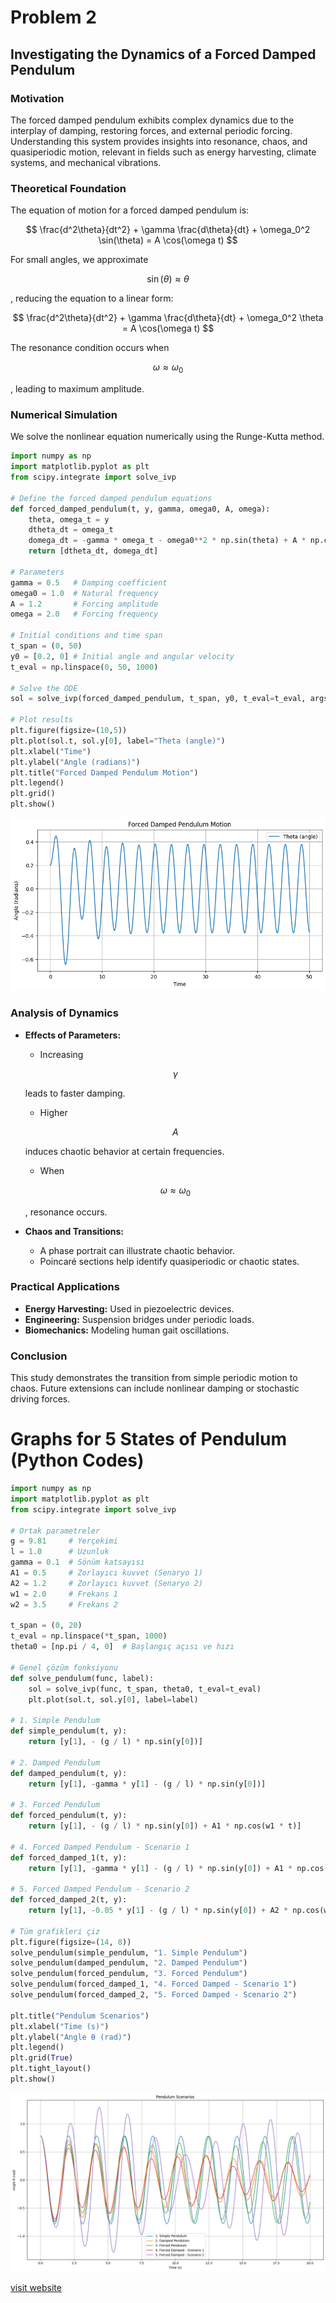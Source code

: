 # Problem 2
## Investigating the Dynamics of a Forced Damped Pendulum

### Motivation
The forced damped pendulum exhibits complex dynamics due to the interplay of damping, restoring forces, and external periodic forcing. Understanding this system provides insights into resonance, chaos, and quasiperiodic motion, relevant in fields such as energy harvesting, climate systems, and mechanical vibrations.

### Theoretical Foundation
The equation of motion for a forced damped pendulum is:

$$
\frac{d^2\theta}{dt^2} + \gamma \frac{d\theta}{dt} + \omega_0^2 \sin(\theta) = A \cos(\omega t)
$$

For small angles, we approximate 

$$
 \sin(\theta) \approx \theta 
 $$
 
 , reducing the equation to a linear form:

$$
\frac{d^2\theta}{dt^2} + \gamma \frac{d\theta}{dt} + \omega_0^2 \theta = A \cos(\omega t)
$$

The resonance condition occurs when 

$$
 \omega \approx \omega_0 
 $$
 
 , leading to maximum amplitude.

### Numerical Simulation
We solve the nonlinear equation numerically using the Runge-Kutta method.

```python
import numpy as np
import matplotlib.pyplot as plt
from scipy.integrate import solve_ivp

# Define the forced damped pendulum equations
def forced_damped_pendulum(t, y, gamma, omega0, A, omega):
    theta, omega_t = y
    dtheta_dt = omega_t
    domega_dt = -gamma * omega_t - omega0**2 * np.sin(theta) + A * np.cos(omega * t)
    return [dtheta_dt, domega_dt]

# Parameters
gamma = 0.5   # Damping coefficient
omega0 = 1.0  # Natural frequency
A = 1.2       # Forcing amplitude
omega = 2.0   # Forcing frequency

# Initial conditions and time span
t_span = (0, 50)
y0 = [0.2, 0] # Initial angle and angular velocity
t_eval = np.linspace(0, 50, 1000)

# Solve the ODE
sol = solve_ivp(forced_damped_pendulum, t_span, y0, t_eval=t_eval, args=(gamma, omega0, A, omega))

# Plot results
plt.figure(figsize=(10,5))
plt.plot(sol.t, sol.y[0], label="Theta (angle)")
plt.xlabel("Time")
plt.ylabel("Angle (radians)")
plt.title("Forced Damped Pendulum Motion")
plt.legend()
plt.grid()
plt.show()
```

![alt text](image-11.png)

### Analysis of Dynamics
- **Effects of Parameters:**
  - Increasing 
  
  $$ 
  \gamma 
  $$ 
  
  leads to faster damping.
  - Higher 
  
  $$
   A 
   $$
   
    induces chaotic behavior at certain frequencies.
  - When 
  
  $$
   \omega \approx \omega_0 
   $$
   
   , resonance occurs.
- **Chaos and Transitions:**
  - A phase portrait can illustrate chaotic behavior.
  - Poincaré sections help identify quasiperiodic or chaotic states.

### Practical Applications
- **Energy Harvesting:** Used in piezoelectric devices.
- **Engineering:** Suspension bridges under periodic loads.
- **Biomechanics:** Modeling human gait oscillations.

### Conclusion
This study demonstrates the transition from simple periodic motion to chaos. Future extensions can include nonlinear damping or stochastic driving forces.

# Graphs for 5 States of Pendulum (Python Codes)

```python
import numpy as np
import matplotlib.pyplot as plt
from scipy.integrate import solve_ivp

# Ortak parametreler
g = 9.81     # Yerçekimi
l = 1.0      # Uzunluk
gamma = 0.1  # Sönüm katsayısı
A1 = 0.5     # Zorlayıcı kuvvet (Senaryo 1)
A2 = 1.2     # Zorlayıcı kuvvet (Senaryo 2)
w1 = 2.0     # Frekans 1
w2 = 3.5     # Frekans 2

t_span = (0, 20)
t_eval = np.linspace(*t_span, 1000)
theta0 = [np.pi / 4, 0]  # Başlangıç açısı ve hızı

# Genel çözüm fonksiyonu
def solve_pendulum(func, label):
    sol = solve_ivp(func, t_span, theta0, t_eval=t_eval)
    plt.plot(sol.t, sol.y[0], label=label)

# 1. Simple Pendulum
def simple_pendulum(t, y):
    return [y[1], - (g / l) * np.sin(y[0])]

# 2. Damped Pendulum
def damped_pendulum(t, y):
    return [y[1], -gamma * y[1] - (g / l) * np.sin(y[0])]

# 3. Forced Pendulum
def forced_pendulum(t, y):
    return [y[1], - (g / l) * np.sin(y[0]) + A1 * np.cos(w1 * t)]

# 4. Forced Damped Pendulum - Scenario 1
def forced_damped_1(t, y):
    return [y[1], -gamma * y[1] - (g / l) * np.sin(y[0]) + A1 * np.cos(w1 * t)]

# 5. Forced Damped Pendulum - Scenario 2
def forced_damped_2(t, y):
    return [y[1], -0.05 * y[1] - (g / l) * np.sin(y[0]) + A2 * np.cos(w2 * t)]

# Tüm grafikleri çiz
plt.figure(figsize=(14, 8))
solve_pendulum(simple_pendulum, "1. Simple Pendulum")
solve_pendulum(damped_pendulum, "2. Damped Pendulum")
solve_pendulum(forced_pendulum, "3. Forced Pendulum")
solve_pendulum(forced_damped_1, "4. Forced Damped - Scenario 1")
solve_pendulum(forced_damped_2, "5. Forced Damped - Scenario 2")

plt.title("Pendulum Scenarios")
plt.xlabel("Time (s)")
plt.ylabel("Angle θ (rad)")
plt.legend()
plt.grid(True)
plt.tight_layout()
plt.show()
```

![alt text](image-12.png)

[visit website](https://colab.research.google.com/drive/1Q9YGNhFdYVcKoypTtUA0A64rQVRPXZso?usp=sharing)
